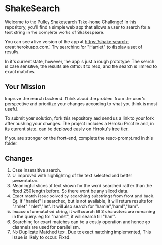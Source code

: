 # ShakeSearch

Welcome to the Pulley Shakesearch Take-home Challenge! In this repository,
you'll find a simple web app that allows a user to search for a text string in
the complete works of Shakespeare.

You can see a live version of the app at
https://shake-search-great.herokuapp.com/. Try searching for "Hamlet" to display
a set of results.

In it's current state, however, the app is just a rough prototype. The search is
case sensitive, the results are difficult to read, and the search is limited to
exact matches.

## Your Mission

Improve the search backend. Think about the problem from the user's perspective
and prioritize your changes according to what you think is most useful.

To submit your solution, fork this repository and send us a link to your fork
after pushing your changes. The project includes a Heroku Procfile and, in its
current state, can be deployed easily on Heroku's free tier.

If you are stronger on the front-end, complete the react-prompt.md in this
folder.

## Changes  

1) Case insensitive search.
2) UI improved with highlighting of the text selected and better presentation.
3) Meaningful slices of text shown for the word searched rather than the fixed 250 length before.
So there wont be any sliced data.
4) Exact match issue solved by searching substrings from front and back. Eg. if "hamlet" is searched, but is not available, it will return results for "amlet" "mlet","let". It will also search for "hamle","haml","ham".
5) Incase of unmatched string, it will search till 3 characters are remaining in the query. eg for "hamlet", it will search till  "ham".
6) Searching for exact matches can be a costly operation and hence go channels are used for parallelism. 
7) No Duplicate Matched text. Due to exact matching implemented, This issue is likely to occur. Fixed.
